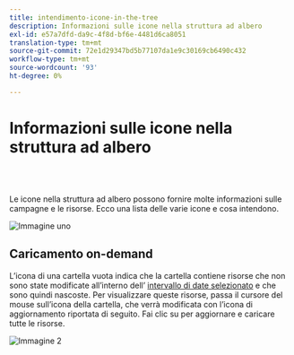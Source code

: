 ```yaml
---
title: intendimento-icone-in-the-tree
description: Informazioni sulle icone nella struttura ad albero
exl-id: e57a7dfd-da9c-4f8d-bf6e-4481d6ca8051
translation-type: tm+mt
source-git-commit: 72e1d29347bd5b77107da1e9c30169cb6490c432
workflow-type: tm+mt
source-wordcount: '93'
ht-degree: 0%

---
```


# Informazioni sulle icone nella struttura ad albero

<br> 

Le icone nella struttura ad albero possono fornire molte informazioni sulle campagne e le risorse. Ecco una lista delle varie icone e cosa intendono.

![Immagine uno](/help/sky/assets/tree/understanding-icons-in-the-tree/understanding-icons-in-the-tree-1.png)

## Caricamento on-demand

L’icona di una cartella vuota indica che la cartella contiene risorse che non sono state modificate all’interno dell’ [intervallo di date selezionato](/help/sky/configuring-the-tree.md) e che sono quindi nascoste. Per visualizzare queste risorse, passa il cursore del mouse sull’icona della cartella, che verrà modificata con l’icona di aggiornamento riportata di seguito. Fai clic su per aggiornare e caricare tutte le risorse.

![Immagine 2](/help/sky/assets/tree/understanding-icons-in-the-tree/understanding-icons-in-the-tree-2.png)
